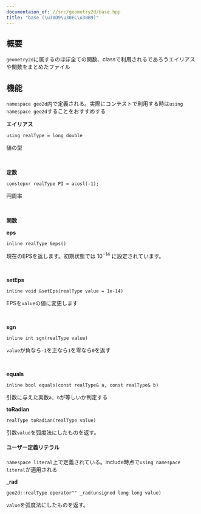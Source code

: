 ```yaml
---
documentaion_of: //src/geometry2d/base.hpp
title: "base (\u30D9\u30FC\u30B9)"
---
```



## 概要

`geometry2d`に属するのほぼ全ての関数、classで利用されるであろうエイリアスや関数をまとめたファイル


## 機能

`namespace geo2d`内で定義される。実際にコンテストで利用する時は`using namespace geo2d`することをおすすめする

**エイリアス**
```
using realType = long double
```

値の型

<br />

**定数**
```
constepxr realType PI = acosl(-1);
```
円周率

<br />

**関数**

**eps**
```
inline realType &eps()
```
現在のEPSを返します。初期状態では $10^{-14}$ に設定されています。

<br />

**setEps**
```
inline void &setEps(realType value = 1e-14)
```
EPSを`value`の値に変更します

<br />

**sgn**
```
inline int sgn(realType value)
```
`value`が負なら`-1`を正なら`1`を零なら`0`を返す

<br />

**equals**
```
inline bool equals(const realType& a, const realType& b)
```

引数に与えた実数`a, b`が等しいか判定する

**toRadian**
```
realType toRadian(realType value)
```
引数`value`を弧度法にしたものを返す。

#### ユーザー定義リテラル

`namespace literal`上で定義されている。include時点で`using namespace literal`が適用される

**_rad**
```
geo2d::realType operator"" _rad(unsigned long long value)
```

`value`を弧度法にしたものを返す。
